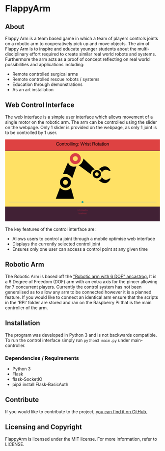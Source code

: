 # FlappyArm

## About

Flappy Arm is a team based game in which a team of players
controls joints on a robotic arm to cooperatively pick up and move
objects. The aim of Flappy Arm is to inspire and educate younger students
about the multi-disciplinary effort required to create similar real world
robots and systems. Furthermore the arm acts as a proof of concept reflecting
on real world possibilities and applications including:

* Remote controlled surgical arms
* Remote controlled rescue robots / systems
* Education through demonstrations
* As an art installation

## Web Control Interface

The web interface is a simple user interface which allows
movement of a single motor on the robotic arm. The arm 
can be controlled using the slider on the webpage. Only 1
slider is provided on the webpage, as only 1 joint is to 
be controlled by 1 user.


![Main control interface for Flappyarm](https://raw.githubusercontent.com/hax0rs/FlappyArm/master/docs/img/control_interface.png "Main Control Interface")


The key features of the control interface are:

* Allows users to control a joint through a mobile optimise web interface
* Displays the currently selected control joint
* Ensures only one user can access a control point at any given time


## Robotic Arm

The Robotic Arm is based off the
["Robotic arm with 6 DOF" ancastrog.](http://www.thingiverse.com/thing:30163)
It is a 6 Degree of Freedom (DOF) arm with an extra axis for the pincer allowing
for 7 concurrent players. Currently the control system has not been
generalised as to allow any arm to be connected however it is a planned feature.
If you would like to connect an identical arm ensure that the scripts in the
'RPI' folder are stored and ran on the Raspberry Pi that is the main controller
of the arm.    


## Installation

The program was developed in Python 3 and is not backwards compatible.
To run the control interface simply run `python3 main.py`
under main-controller.

### Dependencies / Requirements

* Python 3
* Flask
* flask-SocketIO
* pip3 install Flask-BasicAuth



## Contribute

If you would like to contribute to the project, [you can find it on GitHub.](https://github.com/hax0rs/FlappyArm)


## Licensing and Copyright

FlappyArm is licensed under the MIT license. For more information,
refer to LICENSE.
